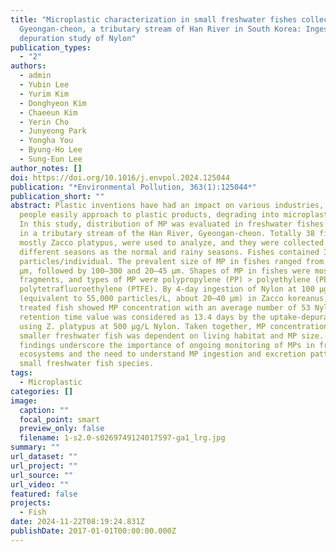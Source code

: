 ```yaml
---
title: "Microplastic characterization in small freshwater fishes collected in
  Gyeongan-cheon, a tributary stream of Han River in South Korea: Ingestion and
  depuration study of Nylon"
publication_types:
  - "2"
authors:
  - admin
  - Yubin Lee
  - Yurim Kim
  - Donghyeon Kim
  - Chaeeun Kim
  - Yerin Cho
  - Junyeong Park
  - Yongha You
  - Byung-Ho Lee
  - Sung-Eun Lee
author_notes: []
doi: https://doi.org/10.1016/j.envpol.2024.125044
publication: "*Environmental Pollution, 363(1):125044*"
publication_short: ""
abstract: Plastic inventions have had an impact on various industries, and
  people easily approach to plastic products, degrading into microplastic (MP).
  In this study, distribution of MP was evaluated in freshwater fishes collected
  in a tributary stream of the Han River, Gyeongan-cheon. Totally 38 fishes,
  mostly Zacco platypus, were used to analyze, and they were collected in two
  different seasons as the normal and rainy seasons. Fishes contained 34–284
  particles/individual. The prevalent size of MP in fishes ranged from 45 to 100
  μm, followed by 100–300 and 20–45 μm. Shapes of MP in fishes were mostly
  fragments, and types of MP were polypropylene (PP) > polyethylene (PE) >
  polytetrafluoroethylene (PTFE). By 4-day ingestion of Nylon at 100 μg/L
  (equivalent to 55,000 particles/L, about 20–40 μm) in Zacco koreanus, the
  treated fish showed MP concentration with an average number of 53 Nylons. Mean
  retention time value was considered as 13.4 days by the uptake-depuration test
  using Z. platypus at 500 μg/L Nylon. Taken together, MP concentration found in
  smaller freshwater fish was dependent on living habitat and MP size. These
  findings underscore the importance of ongoing monitoring of MPs in freshwater
  ecosystems and the need to understand MP ingestion and excretion patterns in
  small freshwater fish species.
tags:
  - Microplastic
categories: []
image:
  caption: ""
  focal_point: smart
  preview_only: false
  filename: 1-s2.0-s0269749124017597-ga1_lrg.jpg
summary: ""
url_dataset: ""
url_project: ""
url_source: ""
url_video: ""
featured: false
projects:
  - Fish
date: 2024-11-22T08:19:24.831Z
publishDate: 2017-01-01T00:00:00.000Z
---
```

